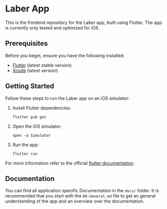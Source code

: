 # Laber App
This is the frontend repository for the Laber app, built using Flutter. The app is currently only tested and optimized for iOS.

## Prerequisites

Before you begin, ensure you have the following installed:
- [Flutter](https://flutter.dev/docs/get-started/install) (latest stable version)
- [Xcode](https://developer.apple.com/xcode/) (latest version)

## Getting Started

Follow these steps to run the Laber app on an iOS simulator:

1. Install Flutter dependencies:
   ```
   flutter pub get
   ```
2. Open the iOS simulator:
   ```
   open -a Simulator
   ```
3. Run the app:
   ```
   flutter run
   ```
For more information refer to the official [flutter documentation](https://docs.flutter.dev/).

## Documentation
You can find all application specific Documentation in the `docs/` folder. It is recommended that you start with the `00-General.md` file to get an general understanding of the app and an overview over the documentation.

